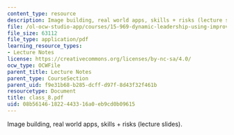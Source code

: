 ```yaml
---
content_type: resource
description: Image building, real world apps, skills + risks (lecture slides).
file: /ol-ocw-studio-app/courses/15-969-dynamic-leadership-using-improvisation-in-business-fall-2004/08b561461822443316a0eb9cd0b09615_class_8.pdf
file_size: 63112
file_type: application/pdf
learning_resource_types:
- Lecture Notes
license: https://creativecommons.org/licenses/by-nc-sa/4.0/
ocw_type: OCWFile
parent_title: Lecture Notes
parent_type: CourseSection
parent_uid: f9e31b68-b285-dcff-d97f-8d43f32f461b
resourcetype: Document
title: class_8.pdf
uid: 08b56146-1822-4433-16a0-eb9cd0b09615
---
```

Image building, real world apps, skills + risks (lecture slides).